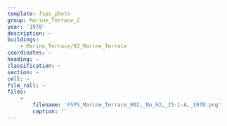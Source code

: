 ```yaml
---
template: fsps_photo
group: Marine_Terrace_2
year: '1978'
description: ~
buildings:
    - Marine_Terrace/92_Marine_Terrace
coordinates: ~
heading: ~
classification: ~
section: ~
cell: ~
film_roll: ~
files:
    -
        filename: 'FSPS_Marine_Terrace_002,_No_92,_15-1-A,_1978.png'
        caption: ''
---
```

